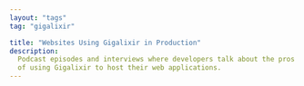 ```yaml
---
layout: "tags"
tag: "gigalixir"

title: "Websites Using Gigalixir in Production"
description:
  Podcast episodes and interviews where developers talk about the pros and cons
  of using Gigalixir to host their web applications.
---
```

